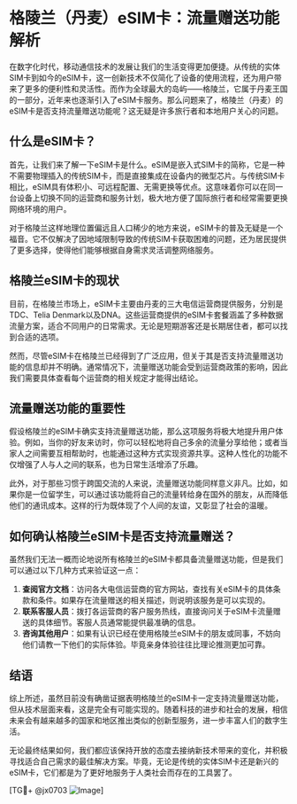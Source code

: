 # 格陵兰（丹麦）eSIM卡：流量赠送功能解析

在数字化时代，移动通信技术的发展让我们的生活变得更加便捷。从传统的实体SIM卡到如今的eSIM卡，这一创新技术不仅简化了设备的使用流程，还为用户带来了更多的便利性和灵活性。而作为全球最大的岛屿——格陵兰，它属于丹麦王国的一部分，近年来也逐渐引入了eSIM卡服务。那么问题来了，格陵兰（丹麦）的eSIM卡是否支持流量赠送功能呢？这无疑是许多旅行者和本地用户关心的问题。

## 什么是eSIM卡？

首先，让我们来了解一下eSIM卡是什么。eSIM是嵌入式SIM卡的简称，它是一种不需要物理插入的传统SIM卡，而是直接集成在设备内的微型芯片。与传统SIM卡相比，eSIM具有体积小、可远程配置、无需更换等优点。这意味着你可以在同一台设备上切换不同的运营商和服务计划，极大地方便了国际旅行者和经常需要更换网络环境的用户。

对于格陵兰这样地理位置偏远且人口稀少的地方来说，eSIM卡的普及无疑是一个福音。它不仅解决了因地域限制导致的传统SIM卡获取困难的问题，还为居民提供了更多选择，使得他们能够根据自身需求灵活调整网络服务。

## 格陵兰eSIM卡的现状

目前，在格陵兰市场上，eSIM卡主要由丹麦的三大电信运营商提供服务，分别是TDC、Telia Denmark以及DNA。这些运营商提供的eSIM卡套餐涵盖了多种数据流量方案，适合不同用户的日常需求。无论是短期游客还是长期居住者，都可以找到合适的选项。

然而，尽管eSIM卡在格陵兰已经得到了广泛应用，但关于其是否支持流量赠送功能的信息却并不明确。通常情况下，流量赠送功能会受到运营商政策的影响，因此我们需要具体查看每个运营商的相关规定才能得出结论。

## 流量赠送功能的重要性

假设格陵兰的eSIM卡确实支持流量赠送功能，那么这项服务将极大地提升用户体验。例如，当你的好友来访时，你可以轻松地将自己多余的流量分享给他；或者当家人之间需要互相帮助时，也能通过这种方式实现资源共享。这种人性化的功能不仅增强了人与人之间的联系，也为日常生活增添了乐趣。

此外，对于那些习惯于跨国交流的人来说，流量赠送功能同样意义非凡。比如，如果你是一位留学生，可以通过该功能将自己的流量转给身在国外的朋友，从而降低他们的通讯成本。这样的行为既体现了个人间的友谊，又彰显了社会的温暖。

## 如何确认格陵兰eSIM卡是否支持流量赠送？

虽然我们无法一概而论地说所有格陵兰的eSIM卡都具备流量赠送功能，但是我们可以通过以下几种方式来验证这一点：

1. **查阅官方文档**：访问各大电信运营商的官方网站，查找有关eSIM卡的具体条款和条件。如果存在流量赠送的相关描述，则说明该服务是可以实现的。
2. **联系客服人员**：拨打各运营商的客户服务热线，直接询问关于eSIM卡流量赠送的具体细节。客服人员通常能提供最准确的信息。
3. **咨询其他用户**：如果有认识已经在使用格陵兰eSIM卡的朋友或同事，不妨向他们请教一下他们的实际体验。毕竟亲身体验往往比理论推测更加可靠。

## 结语

综上所述，虽然目前没有确凿证据表明格陵兰的eSIM卡一定支持流量赠送功能，但从技术层面来看，这是完全有可能实现的。随着科技的进步和社会的发展，相信未来会有越来越多的国家和地区推出类似的创新型服务，进一步丰富人们的数字生活。

无论最终结果如何，我们都应该保持开放的态度去接纳新技术带来的变化，并积极寻找适合自己需求的最佳解决方案。毕竟，无论是传统的实体SIM卡还是新兴的eSIM卡，它们都是为了更好地服务于人类社会而存在的工具罢了。

[TG💪+ @jx0703 ![Image](https://github.com/user-attachments/assets/dbca1d08-cadb-493c-b0ec-ad6f7a83f270)]